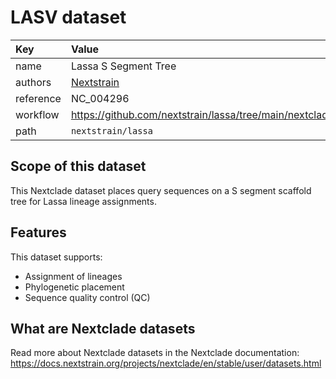 # LASV dataset

| Key  | Value  |
| :-- | :-- |
| name  | Lassa S Segment Tree |
| authors | [Nextstrain](https://nextstrain.org) |
| reference | NC_004296 |
| workflow  | https://github.com/nextstrain/lassa/tree/main/nextclade  |
| path  | `nextstrain/lassa` |


## Scope of this dataset

This Nextclade dataset places query sequences on a S segment scaffold tree for Lassa lineage assignments.

## Features

This dataset supports:

- Assignment of lineages
- Phylogenetic placement
- Sequence quality control (QC)

## What are Nextclade datasets

Read more about Nextclade datasets in the Nextclade documentation: https://docs.nextstrain.org/projects/nextclade/en/stable/user/datasets.html